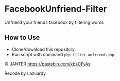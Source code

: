 # FacebookUnfriend-Filter
Unfriend your friends facebook by filtering words

## How to Use
- Clone/download this repository.
- Run script with command ```php filter-unfriend.php```.


© JANTER https://pastebin.com/kbsCFyAs

Recode by Lazuardy
